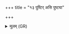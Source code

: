 +++
title = "१३ पुष्टिर् असि पुष्ट्या"

+++
<details><summary>मूलम् (GR)</summary>

पुष्टिर् असि पुष्ट्या मा सम् अङ्धि  
गृहमेधी गृहपतिं मा कृणु ।  
औदुम्बर स त्वम् अस्मासु रयिं  
सर्ववीरं नि यच्छ रायस्पोषाय  
प्रति मुञ्चे अहं त्वाम् ॥
</details>